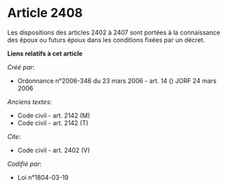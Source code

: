 # Article 2408

Les dispositions des articles 2402 à 2407 sont portées à la connaissance des époux ou futurs époux dans les conditions fixées
par un décret.

**Liens relatifs à cet article**

_Créé par_:

  - Ordonnance n°2006-346 du 23 mars 2006 - art. 14 () JORF 24 mars 2006

_Anciens textes_:

  - Code civil - art. 2142 (M)
  - Code civil - art. 2142 (T)

_Cite_:

  - Code civil - art. 2402 (V)

_Codifié par_:

  - Loi n°1804-03-19
